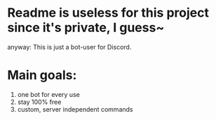 # Readme is useless for this project since it's private, I guess~

anyway:
This is just a bot-user for Discord.

# Main goals:
1. one bot for every use
2. stay 100% free
3. custom, server independent commands
